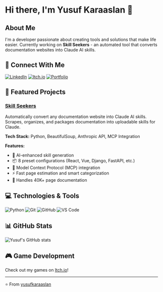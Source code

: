 # Hi there, I'm Yusuf Karaaslan 👋

## About Me

I'm a developer passionate about creating tools and solutions that make life easier. Currently working on **Skill Seekers** - an automated tool that converts documentation websites into Claude AI skills.

## 🔗 Connect With Me

[![LinkedIn](https://img.shields.io/badge/LinkedIn-0077B5?style=for-the-badge&logo=linkedin&logoColor=white)](https://www.linkedin.com/in/yusuf-karaaslan-156125145/)
[![Itch.io](https://img.shields.io/badge/Itch.io-FA5C5C?style=for-the-badge&logo=itch.io&logoColor=white)](https://yusyus.itch.io/)
[![Portfolio](https://img.shields.io/badge/Portfolio-4285F4?style=for-the-badge&logo=google-chrome&logoColor=white)](https://yusufkaraaslanyk.wixsite.com/yusyusdevlog)

## 🚀 Featured Projects

### [Skill Seekers](https://github.com/yusufkaraaslan/Skill_Seekers)
Automatically convert any documentation website into Claude AI skills. Scrapes, organizes, and packages documentation into uploadable skills for Claude.

**Tech Stack:** Python, BeautifulSoup, Anthropic API, MCP Integration

**Features:**
- 🤖 AI-enhanced skill generation
- 📦 8 preset configurations (React, Vue, Django, FastAPI, etc.)
- 🔌 Model Context Protocol (MCP) integration
- ⚡ Fast page estimation and smart categorization
- 🎯 Handles 40K+ page documentation

## 💻 Technologies & Tools

![Python](https://img.shields.io/badge/Python-3776AB?style=for-the-badge&logo=python&logoColor=white)
![Git](https://img.shields.io/badge/Git-F05032?style=for-the-badge&logo=git&logoColor=white)
![GitHub](https://img.shields.io/badge/GitHub-100000?style=for-the-badge&logo=github&logoColor=white)
![VS Code](https://img.shields.io/badge/VS_Code-007ACC?style=for-the-badge&logo=visual-studio-code&logoColor=white)

## 📊 GitHub Stats

![Yusuf's GitHub stats](https://github-readme-stats.vercel.app/api?username=yusufkaraaslan&show_icons=true&theme=radical)

## 🎮 Game Development

Check out my games on [Itch.io](https://yusyus.itch.io/)!

---

⭐️ From [yusufkaraaslan](https://github.com/yusufkaraaslan)
